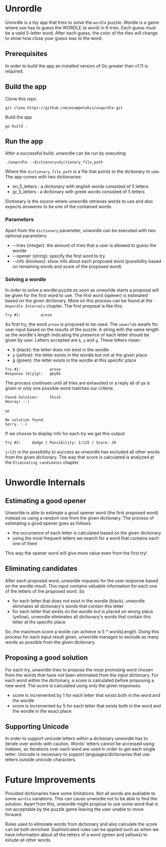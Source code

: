 # Unrordle

Unrordle is a toy app that tries to solve the `wordle` puzzle. Wordle is a game where use has to guess the WORDLE (a
word) in 6 tries. Each guess must be a valid 5-letter word. After each guess, the color of the tiles will change to show
how close your guess was to the word.

## Prerequisites

In order to build the app an installed version of Go greater than v1.11 is required.

## Build the app

Clone this repo

```console
git clone https://github.com/mzampetakis/unqordle.git
```

Build the app

```console
go build .
```

## Run the app

After a successful build, unwordle can be run by executing:

```console
./unwordle --dictionary=dictionary_file_path     
```

Where the `dictionary_file_path` is a file that points to the dictionary to use. The app comes with two dictionaries:

* en_5_letters : a dictionary with english words consisted of 5 letters
* gr_5_letters : a dictionary with greek words consisted of 5 letters

Dictionary is the source where unwordle retrieves words to use and also expects answeres to be one of the contained
words.

### Parameters

Apart from the `dictionary` parameter, unwordle can be executed with two optional parameters:

* --tries (integer): the amount of tries that a user is allowed to guess the worlde
* --opener (string): specify the first word to try
* --info (boolean): show info about each proposed word (possibility based on remaining words and score of the proposed
  word)

### Solving a wordle

In order to solve a wordle puzzle as soon as unworlde starts a proposal will be given for the first word to use. The
first word (opener) is estimated based on the given dictionary. More on this process can be found at the  
`Unwordle Internals` chapter. The first proposal is like this:

```
Try #1: 		arose
```

As first try, the word `arose` is proposed to be used. The `unworlde` awaits for user input based on the results of the
puzzle. A string with the same length as the wordle's length indicating the presence of each letter should be given by
user. Letters accepted are `b`, `y` and `g`. These letters mean:

* b (black): the letter does not exist in the wordle
* y (yellow): the letter exists in the wordle but not at the given place
* g (green): the letter exists in the wordle at this specific place

```
Try #1: 	    	arose
Response (b|y|g): 	gbybb
```

The process continues until all tries are exhausted or a reply all of `g`s is given or only one possible word matches
our criteria.

```
Found Solution: 	thick
Hooray! :-)
```

or

```
No solution found.
Sorry. :-(
```

If we choose to display info for each try we get this output:

```
Try #3: 	dodge | Possibility: 1/125 | Score: 20
```

`1/125` is the possibility to success as unwordle has excluded all other words from the given dictionary. The way that
score is calculated is analyzed at the `Eliminating candidates` chapter.

# Unwordle Internals

## Estimating a good opener

Unworlde is able to estimate a good opener word (the first proposed word) instead os using a random one from the given
dictionary. The process of estimating a good opener goes as follows:

* the occurrence of each letter is calculated based on the given dictionary
* using the most frequent letters we search for a word that contains each one of them

This way the opener word will give more value even from the first try!

## Eliminating candidates

After each proposed word, unwordle requests for the user response based on the wordle result. This input contains
valuable information for each one of the letters of the proposed word. So

* for each letter that does not exist in the wordle (black), unwordle eliminates all dictionary's words that contain
  this letter
* for each letter that exists on the wordle but is placed on wrong place (yellow), unwordle eliminates all dictionary's
  words that contain this letter at ths specific place

So, the maximum score a wolde can achieve is 5 * wordsLength. Doing this process for each input result given, unworlde
manages to exclude as many words as possible from the given dictionary.

## Proposing a good solution

For each try, unwordle tries to propose the most promising word chosen from the words that have not been eliminated from
the input dictionary. For each word within the dictionary, a score is calculated before proposing a new word. The score
is calculated using only the given responses.

* score is incremented by 1 for each letter that exists both in the word and the wordle
* score is incremented by 5 for each letter that exists both in the word and the wordle in the exact place

## Supporting Unicode

In order to support unicode letters within a dictionary unwordle has to iterate over words with caution. Words' letters
cannot be accessed using indexes, so iterations over each word are used in order to get each single letter. Unicode is
necessary to support languages/dictionaries that use letters outside unicode characters.

# Future Improvements

Provided dictionaries have some limitations. Not all words are available to some `wordle` variations. This can cause
unwordle not to be able to find the solution. Apart from this, unwordle might propose to use some word that is not
acceptable by the puzzle game leaving the user unable to move forward.

Rules used to eliminate words from dictionary and also calculate the score can be both enriched. Sophisticated rules can
be applied such as when we have information about all the letters of a word (green and yellows) to exlude all other
words.
